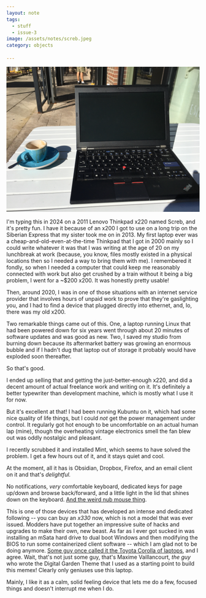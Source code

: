```yaml
---
layout: note
tags:
  - stuff
  - issue-3
image: /assets/notes/screb.jpeg
category: objects

---
```

![A Thinkpad X220 laptop on a table with an espresso next to it outside on a city street](/assets/notes/screb.jpeg)

I'm typing this in 2024 on a 2011 Lenovo Thinkpad x220 named Screb, and it's pretty fun. I have it because of an x200 I got to use on a long trip on the Siberian Express that my sister took me on in 2013. My first laptop ever was a cheap-and-old-even-at-the-time Thinkpad that I got in 2000 mainly so I could write whatever it was that I was writing at the age of 20 on my lunchbreak at work (because, you know, files mostly existed in a physical locations then so I needed a way to bring them with me). I remembered it fondly, so when I needed a computer that could keep me reasonably connected with work but also get crushed by a train without it being a big problem, I went for a ~$200 x200. It was honestly pretty usable!

Then, around 2020, I was in one of those situations with an internet service provider that involves hours of unpaid work to prove that they're gaslighting you, and I had to find a device that plugged directly into ethernet, and, lo, there was my old x200. 

Two remarkable things came out of this. One, a laptop running Linux that had been powered down for six years went through about 20 minutes of software updates and was good as new. Two, I saved my studio from burning down because its aftermarket battery was growing an enormous bubble and if I hadn't dug that laptop out of storage it probably would have exploded soon thereafter.

So that's good.

I ended up selling that and getting the just-better-enough x220, and did a decent amount of actual freelance work and writing on it. It's definitely a better typewriter than development machine, which is mostly what I use it for now.

But it's excellent at that! I had been running Kubuntu on it, which had some nice quality of life things, but I could _not_ get the power management under control. It regularly got hot enough to be uncomfortable on an actual human lap (mine), though the overheating vintage electronics smell the fan blew out was oddly nostalgic and pleasant.

I recently scrubbed it and installed Mint, which seems to have solved the problem. I get a few hours out of it, and it stays quiet and cool.

At the moment, all it has is Obsidian, Dropbox, Firefox, and an email client on it and that's _delightful._

No notifications, *very* comfortable keyboard, dedicated keys for page up/down and browse back/forward, and a little light in the lid that shines down on the keyboard. [And the weird nub mouse thing](https://xkcd.com/243/).

This is one of those devices that has developed an intense and dedicated following -- you can buy an _x330_ now, which is not a model that was ever issued. Modders have put together an impressive suite of hacks and upgrades to make their own, new beast. As far as I ever got sucked in was installing an mSata hard drive to dual boot Windows and then modifying the BIOS to run some containerized client software -- which I am glad not to be doing anymore. [Some guy once called it the Toyota Corolla of laptops](https://maximevaillancourt.com/blog/why-i-use-a-thinkpad-x220-in-2021), and I agree. Wait, that's not just some guy, that's Maxime Vaillancourt, _the guy_ who wrote the Digital Garden Theme that I used as a starting point to build this memex! Clearly only geniuses use this laptop.

Mainly, I like it as a calm, solid feeling device that lets me do a few, focused things and doesn't interrupt me when I do.

